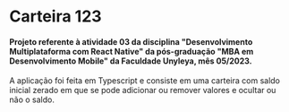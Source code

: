 # Carteira 123
#### Projeto referente à atividade 03 da disciplina "Desenvolvimento Multiplataforma com React Native" da pós-graduação "MBA em Desenvolvimento Mobile" da Faculdade Unyleya, mês 05/2023.

A aplicação foi feita em Typescript e consiste em uma carteira com saldo inicial zerado em que se pode adicionar ou remover valores e ocultar ou não o saldo.
